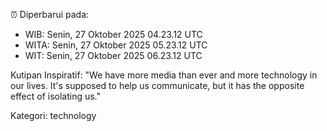 ⏰ Diperbarui pada:
- WIB: Senin, 27 Oktober 2025 04.23.12 UTC
- WITA: Senin, 27 Oktober 2025 05.23.12 UTC
- WIT: Senin, 27 Oktober 2025 06.23.12 UTC

Kutipan Inspiratif:
"We have more media than ever and more technology in our lives. It's supposed to help us communicate, but it has the opposite effect of isolating us."


Kategori: technology

